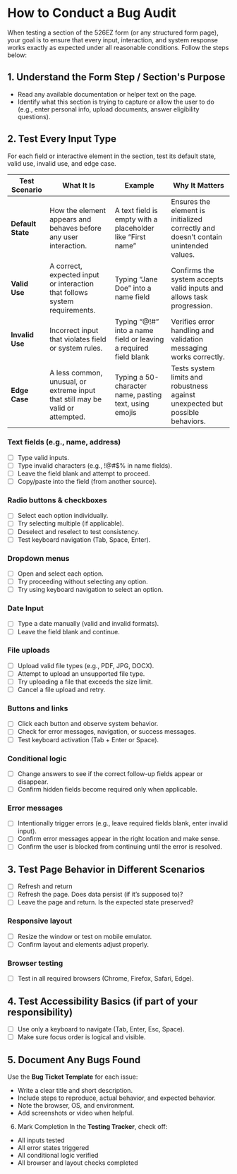 # How to Conduct a Bug Audit
When testing a section of the 526EZ form (or any structured form page), your goal is to ensure that every input, interaction, and system response works exactly as expected under all reasonable conditions. Follow the steps below:

## 1. Understand the Form Step / Section's Purpose
- Read any available documentation or helper text on the page.
- Identify what this section is trying to capture or allow the user to do (e.g., enter personal info, upload documents, answer eligibility questions).

## 2. Test Every Input Type
For each field or interactive element in the section, test its default state, valid use, invalid use, and edge case.

| **Test Scenario** | **What It Is**                                                                 | **Example**                                              | **Why It Matters**                                                                 |
|-------------------|----------------------------------------------------------------------------------|----------------------------------------------------------|-------------------------------------------------------------------------------------|
| **Default State**| How the element appears and behaves before any user interaction.                | A text field is empty with a placeholder like “First name” | Ensures the element is initialized correctly and doesn’t contain unintended values.|
| **Valid Use**    | A correct, expected input or interaction that follows system requirements.       | Typing “Jane Doe” into a name field                      | Confirms the system accepts valid inputs and allows task progression.              |
| **Invalid Use**  | Incorrect input that violates field or system rules.                            | Typing “@!#” into a name field or leaving a required field blank | Verifies error handling and validation messaging works correctly.                 |
| **Edge Case**    | A less common, unusual, or extreme input that still may be valid or attempted.  | Typing a 50-character name, pasting text, using emojis   | Tests system limits and robustness against unexpected but possible behaviors.      |


### Text fields (e.g., name, address)
* [ ] Type valid inputs.
* [ ] Type invalid characters (e.g., !@#$% in name fields).
* [ ] Leave the field blank and attempt to proceed.
* [ ] Copy/paste into the field (from another source).

### Radio buttons & checkboxes
* [ ] Select each option individually.
* [ ] Try selecting multiple (if applicable).
* [ ] Deselect and reselect to test consistency.
* [ ] Test keyboard navigation (Tab, Space, Enter).

### Dropdown menus
* [ ] Open and select each option.
* [ ] Try proceeding without selecting any option.
* [ ] Try using keyboard navigation to select an option.

### Date Input 
* [ ] Type a date manually (valid and invalid formats).
* [ ] Leave the field blank and continue.

### File uploads
* [ ] Upload valid file types (e.g., PDF, JPG, DOCX).
* [ ] Attempt to upload an unsupported file type.
* [ ] Try uploading a file that exceeds the size limit.
* [ ] Cancel a file upload and retry.

### Buttons and links
* [ ] Click each button and observe system behavior.
* [ ] Check for error messages, navigation, or success messages.
* [ ] Test keyboard activation (Tab + Enter or Space).

### Conditional logic
* [ ] Change answers to see if the correct follow-up fields appear or disappear.
* [ ] Confirm hidden fields become required only when applicable.

### Error messages
* [ ] Intentionally trigger errors (e.g., leave required fields blank, enter invalid input).
* [ ] Confirm error messages appear in the right location and make sense.
* [ ] Confirm the user is blocked from continuing until the error is resolved.

## 3. Test Page Behavior in Different Scenarios
* [ ] Refresh and return
* [ ] Refresh the page. Does data persist (if it’s supposed to)?
* [ ] Leave the page and return. Is the expected state preserved?

### Responsive layout
* [ ] Resize the window or test on mobile emulator.
* [ ] Confirm layout and elements adjust properly.

### Browser testing
* [ ] Test in all required browsers (Chrome, Firefox, Safari, Edge).

## 4. Test Accessibility Basics (if part of your responsibility)
* [ ] Use only a keyboard to navigate (Tab, Enter, Esc, Space).
* [ ] Make sure focus order is logical and visible.

## 5. Document Any Bugs Found
Use the **Bug Ticket Template** for each issue:
- Write a clear title and short description.
- Include steps to reproduce, actual behavior, and expected behavior.
- Note the browser, OS, and environment.
- Add screenshots or video when helpful.

6. Mark Completion
In the **Testing Tracker**, check off:
- All inputs tested
- All error states triggered
- All conditional logic verified
- All browser and layout checks completed
